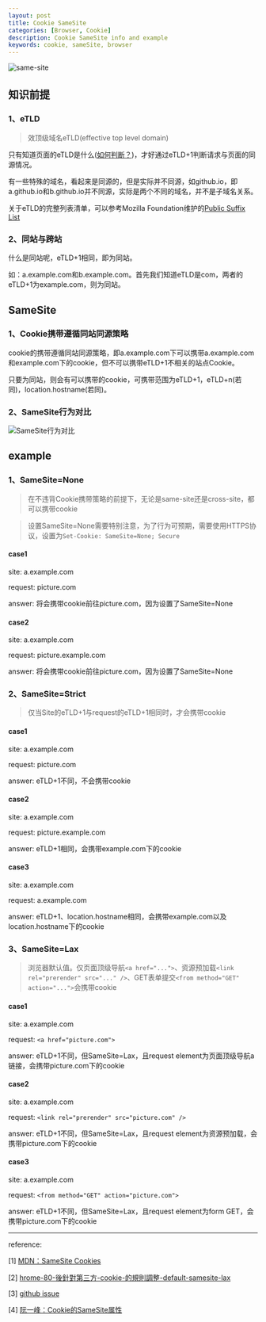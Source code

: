 ```yaml
---
layout: post
title: Cookie SameSite
categories: [Browser, Cookie]
description: Cookie SameSite info and example
keywords: cookie, sameSite, browser
---
```

![same-site]({{site.url}}/mind/cookie/same-site.png)

## 知识前提

### 1、eTLD

> 效顶级域名eTLD(effective top level domain)

只有知道页面的eTLD是什么([如何判断？](...))，才好通过eTLD+1判断请求与页面的同源情况。

有一些特殊的域名，看起来是同源的，但是实际并不同源，如github.io，即a.github.io和b.github.io并不同源，实际是两个不同的域名，并不是子域名关系。

关于eTLD的完整列表清单，可以参考Mozilla Foundation维护的[Public Suffix List](https://publicsuffix.org/)

### 2、同站与跨站

什么是同站呢，eTLD+1相同，即为同站。

如：a.example.com和b.example.com。首先我们知道eTLD是com，两者的eTLD+1为example.com，则为同站。

## SameSite

### 1、Cookie携带遵循同站同源策略

cookie的携带遵循同站同源策略，即a.example.com下可以携带a.example.com和example.com下的cookie，但不可以携带eTLD+1不相关的站点Cookie。

只要为同站，则会有可以携带的cookie，可携带范围为eTLD+1，eTLD+n(若同)，location.hostname(若同)。

### 2、SameSite行为对比

![SameSite行为对比]({{site.url}}/mind/cookie/same-site-action.png)

## example

### 1、SameSite=None

> 在不违背Cookie携带策略的前提下，无论是same-site还是cross-site，都可以携带cookie

> 设置SameSite=None需要特别注意，为了行为可预期，需要使用HTTPS协议，设置为`Set-Cookie: SameSite=None; Secure`

#### case1

site: a.example.com

request: picture.com

answer: 将会携带cookie前往picture.com，因为设置了SameSite=None

#### case2

site: a.example.com

request: picture.example.com

answer: 将会携带cookie前往picture.com，因为设置了SameSite=None

### 2、SameSite=Strict

> 仅当Site的eTLD+1与request的eTLD+1相同时，才会携带cookie

#### case1

site: a.example.com

request: picture.com

answer: eTLD+1不同，不会携带cookie

#### case2

site: a.example.com

request: picture.example.com

answer: eTLD+1相同，会携带example.com下的cookie

#### case3

site: a.example.com

request: a.example.com

answer: eTLD+1、location.hostname相同，会携带example.com以及location.hostname下的cookie

### 3、SameSite=Lax

> 浏览器默认值。仅页面顶级导航`<a href="...">`、资源预加载`<link rel="prerender" src="..." />`、GET表单提交`<from method="GET" action="...">`会携带cookie

#### case1

site: a.example.com

request: `<a href="picture.com">`

answer: eTLD+1不同，但SameSite=Lax，且request element为页面顶级导航a链接，会携带picture.com下的cookie

#### case2

site: a.example.com

request: `<link rel="prerender" src="picture.com" />`

answer: eTLD+1不同，但SameSite=Lax，且request element为资源预加载，会携带picture.com下的cookie

#### case3

site: a.example.com

request: `<from method="GET" action="picture.com">`

answer: eTLD+1不同，但SameSite=Lax，且request element为form GET，会携带picture.com下的cookie

---

reference:

[1] [MDN：SameSite Cookies](https://developer.mozilla.org/zh-CN/docs/Web/HTTP/Headers/Set-Cookie/SameSite)

[2] [hrome-80-後針對第三方-cookie-的規則調整-default-samesite-lax](https://ianhung0529.medium.com/chrome-80-%E5%BE%8C%E9%87%9D%E5%B0%8D%E7%AC%AC%E4%B8%89%E6%96%B9-cookie-%E7%9A%84%E8%A6%8F%E5%89%87%E8%AA%BF%E6%95%B4-default-samesite-lax-aaba0bc785a3?p=aaba0bc785a3)

[3] [github issue](https://github.com/mqyqingfeng/Blog/issues/157)

[4] [阮一峰：Cookie的SameSite属性](https://www.ruanyifeng.com/blog/2019/09/cookie-samesite.html)
